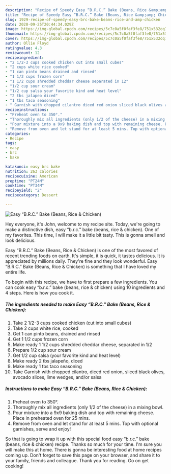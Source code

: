 ```yaml
---
description: "Recipe of Speedy Easy “B.R.C.” Bake (Beans, Rice &amp;amp; Chicken)"
title: "Recipe of Speedy Easy “B.R.C.” Bake (Beans, Rice &amp;amp; Chicken)"
slug: 1929-recipe-of-speedy-easy-brc-bake-beans-rice-and-amp-chicken
date: 2020-09-25T20:44:34.029Z
image: https://img-global.cpcdn.com/recipes/5c7c0a5f0faf3fe8/751x532cq70/easy-brc-bake-beans-rice-chicken-recipe-main-photo.jpg
thumbnail: https://img-global.cpcdn.com/recipes/5c7c0a5f0faf3fe8/751x532cq70/easy-brc-bake-beans-rice-chicken-recipe-main-photo.jpg
cover: https://img-global.cpcdn.com/recipes/5c7c0a5f0faf3fe8/751x532cq70/easy-brc-bake-beans-rice-chicken-recipe-main-photo.jpg
author: Ollie Floyd
ratingvalue: 4.3
reviewcount: 12
recipeingredient:
- "2 1/2-3 cups cooked chicken cut into small cubes"
- "2 cups white rice cooked"
- "1 can pinto beans drained and rinsed"
- "1 1/2 cups frozen corn"
- "1 1/2 cups shredded cheddar cheese separated in 12"
- "1/2 cup sour cream"
- "1/2 cup salsa your favorite kind and heat level"
- "2 tbs jalapeo diced"
- "1 tbs taco seasoning"
- " Garnish with chopped cilantro diced red onion sliced black olives avocado slices lime wedges andor salsa"
recipeinstructions:
- "Preheat oven to 350°."
- "Thoroughly mix all ingredients (only 1/2 of the cheese) in a mixing bowl."
- "Pour mixture into a 9x9 baking dish and top with remaining cheese. Place in preheated oven for 25 mins."
- "Remove from oven and let stand for at least 5 mins. Top with optional garnishes, serve and enjoy!"
categories:
- Recipe
tags:
- easy
- brc
- bake

katakunci: easy brc bake 
nutrition: 263 calories
recipecuisine: American
preptime: "PT24M"
cooktime: "PT34M"
recipeyield: "2"
recipecategory: Dessert

---
```



![Easy “B.R.C.” Bake (Beans, Rice &amp; Chicken)](https://img-global.cpcdn.com/recipes/5c7c0a5f0faf3fe8/751x532cq70/easy-brc-bake-beans-rice-chicken-recipe-main-photo.jpg)

Hey everyone, it's John, welcome to my recipe site. Today, we're going to make a distinctive dish, easy “b.r.c.” bake (beans, rice &amp; chicken). One of my favorites. This time, I will make it a little bit tasty. This is gonna smell and look delicious.

Easy “B.R.C.” Bake (Beans, Rice &amp; Chicken) is one of the most favored of recent trending foods on earth. It's simple, it is quick, it tastes delicious. It is appreciated by millions daily. They're fine and they look wonderful. Easy “B.R.C.” Bake (Beans, Rice &amp; Chicken) is something that I have loved my entire life.




To begin with this recipe, we have to first prepare a few ingredients. You can cook easy “b.r.c.” bake (beans, rice &amp; chicken) using 10 ingredients and 4 steps. Here is how you cook it.

<!--inarticleads1-->

##### The ingredients needed to make Easy “B.R.C.” Bake (Beans, Rice &amp; Chicken):

1. Take 2 1/2-3 cups cooked chicken (cut into small cubes)
1. Take 2 cups white rice, cooked
1. Get 1 can pinto beans, drained and rinsed
1. Get 1 1/2 cups frozen corn
1. Make ready 1 1/2 cups shredded cheddar cheese, separated in 1/2
1. Prepare 1/2 cup sour cream
1. Get 1/2 cup salsa (your favorite kind and heat level)
1. Make ready 2 tbs jalapeño, diced
1. Make ready 1 tbs taco seasoning
1. Take  Garnish with chopped cilantro, diced red onion, sliced black olives, avocado slices, lime wedges, and/or salsa




<!--inarticleads2-->

##### Instructions to make Easy “B.R.C.” Bake (Beans, Rice &amp; Chicken):

1. Preheat oven to 350°.
1. Thoroughly mix all ingredients (only 1/2 of the cheese) in a mixing bowl.
1. Pour mixture into a 9x9 baking dish and top with remaining cheese. Place in preheated oven for 25 mins.
1. Remove from oven and let stand for at least 5 mins. Top with optional garnishes, serve and enjoy!




So that is going to wrap it up with this special food easy “b.r.c.” bake (beans, rice &amp; chicken) recipe. Thanks so much for your time. I'm sure you will make this at home. There is gonna be interesting food at home recipes coming up. Don't forget to save this page on your browser, and share it to your family, friends and colleague. Thank you for reading. Go on get cooking!
